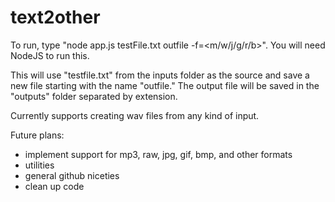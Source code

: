 # text2other

To run, type "node app.js testFile.txt outfile -f=<m/w/j/g/r/b>". You will need NodeJS to run this.

This will use "testfile.txt" from the inputs folder as the source and save a new file starting with the name "outfile." The output file will be saved in the "outputs" folder separated by extension.

Currently supports creating wav files from any kind of input.

Future plans:
* implement support for mp3, raw, jpg, gif, bmp, and other formats
* utilities
* general github niceties
* clean up code

